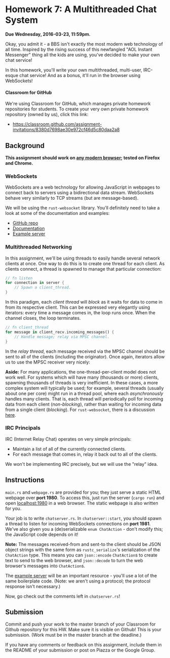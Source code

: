 # Homework 7: A Multithreaded Chat System

**Due Wednesday, 2016-03-23, 11:59pm.**

Okay, you admit it - a BBS isn't exactly the most modern web technology of all
time. Inspired by the rising success of this newfangled "AOL Instant Messenger"
thing all the kids are using, you've decided to make your own chat service!

In this homework, you'll write your own multithreaded, multi-user, IRC-esque
chat service! And as a bonus, it'll run in the browser using WebSockets!

#### Classroom for GitHub

We're using Classroom for GitHub, which manages private homework repositories
for students. To create your very own private homework repository (owned by
us), click this link:

* https://classroom.github.com/assignment-invitations/8380d7698ae30e972cf46d5c80daa2a8

## Background

**This assignment should work on [any modern browser](http://caniuse.com/#feat=websockets); tested on Firefox and Chrome.**

### WebSockets

WebSockets are a web technology for allowing JavaScript in webpages to connect 
back to servers using a bidirectional data stream. WebSockets behave very
similarly to TCP streams (but are message-based).

We will be using the `rust-websocket` library. You'll definitely need to take
a look at some of the documentation and examples:

* [GitHub repo](https://github.com/cyderize/rust-websocket)
* [Documentation](http://cyderize.github.io/rust-websocket/doc/websocket/)
* [Example server](https://github.com/cyderize/rust-websocket/blob/master/examples/server.rs)

### Multithreaded Networking

In this assignment, we'll be using threads to easily handle several network
clients at once. One way to do this is to create one thread for each client.
As clients connect, a thread is spawned to manage that particular connection:

```rust
// fn listen
for connection in server {
    // Spawn a client_thread.
}
```

In this paradigm, each _client thread_ will _block_ as it waits for data to
come in from its respective client. This can be expressed very elegantly using
iterators: every time a message comes in, the loop runs once. When the channel
closes, the loop terminates.

```rust
// fn client_thread
for message in client_recv.incoming_messages() {
    // Handle message; relay via MPSC channel.
}
```

In the _relay thread_, each message received via the MPSC channel should be
sent to all of the clients (including the originator). Once again, iterators
allow us to use the MPSC receiver very nicely:


**Aside:** For many applications, the one-thread-per-client model does not work
well. For systems which will have many (thousands or more) clients, spawning
thousands of threads is very inefficient. In these cases, a more complex system
will typically be used; for example, several threads (usually about one per
core) might run in a thread pool, where each _asynchronously_ handles many
clients. That is, each thread will periodically poll for incoming data from
each client (_non-blocking_), rather than waiting for incoming data from a
single client (_blocking_). For `rust-websocket`, there is a discussion
[here](https://github.com/cyderize/rust-websocket/issues/6).

### IRC Principals

IRC (Internet Relay Chat) operates on very simple principals:

* Maintain a list of all of the currently connected clients.
* For each message that comes in, relay it back out to all of the clients.

We won't be implementing IRC precisely, but we will use the "relay" idea.

## Instructions

`main.rs` and `webpage.rs` are provided for you; they just serve a static HTML
webpage over **port 1980**. To access this, just run the server (`cargo run`)
and open [localhost:1980](http://localhost:1980/) in a web browser.
The static webpage is also written for you.

Your job is to write `chatserver.rs`. In `chatserver::start`, you should spawn
a thread to listen for incoming WebSockets connections on **port 1981**.
We've also given you a (de)serializable `enum ChatAction` - don't modify this;
the JavaScript code depends on it!

**Note:** The messages received-from and sent-to the client should be JSON
object strings with the same form as `rustc_serialize`'s serialization of the
`ChatAction` type. This means you can `json::encode` `ChatAction`s to create
text to send to the web browser, and `json::decode` to turn the web browser's
messages into `ChatAction`s.

The [example server](https://github.com/cyderize/rust-websocket/blob/master/examples/server.rs)
will be an important resource - you'll use a lot of the same boilerplate code.
(Note: we aren't using a protocol; the protocol response isn't necessary.)

Now, go check out the comments left in `chatserver.rs`!

## Submission

Commit and push your work to the master branch of your Classroom for Github
repository for this HW. Make sure it is visible on Github! This is your
submission. (Work must be in the master branch at the deadline.)

If you have any comments or feedback on this assignment, include them in the
README of your submission or post on Piazza or the Google Group.
